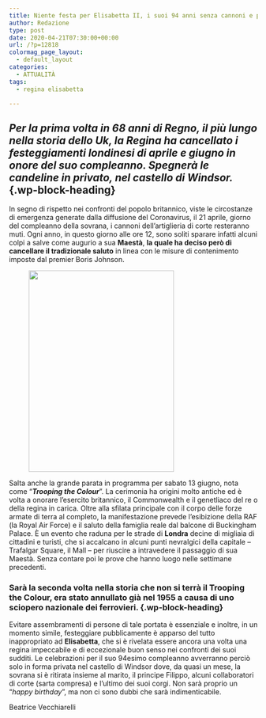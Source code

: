 ```yaml
---
title: Niente festa per Elisabetta II, i suoi 94 anni senza cannoni e parata
author: Redazione
type: post
date: 2020-04-21T07:30:00+00:00
url: /?p=12818
colormag_page_layout:
  - default_layout
categories:
  - ATTUALITÀ
tags:
  - regina elisabetta

---
```

## _Per la prima volta in 68 anni di Regno, il più lungo nella storia dello Uk, la Regina ha cancellato i festeggiamenti londinesi di aprile e giugno in onore del suo compleanno. Spegnerà le candeline in privato, nel castello di Windsor._ {.wp-block-heading}

In segno di rispetto nei confronti del popolo britannico, viste le circostanze di emergenza generate dalla diffusione del Coronavirus, il 21 aprile, giorno del compleanno della sovrana, i cannoni dell’artiglieria di corte resteranno muti. Ogni anno, in questo giorno alle ore 12, sono soliti sparare infatti alcuni colpi a salve come augurio a sua **Maestà**, **la quale ha deciso però di cancellare il tradizionale saluto** in linea con le misure di contenimento imposte dal premier Boris Johnson.

<div class="wp-block-image">
  <figure class="alignleft size-large is-resized"><img decoding="async" loading="lazy" src="https://progressonline.it/wp-content/uploads/2020/04/regina-elisabetta.jpg" alt="" class="wp-image-12819" width="294" height="407" /></figure>
</div>

Salta anche la grande parata in programma per sabato 13 giugno, nota come “**_Trooping the Colour_**”. La cerimonia ha origini molto antiche ed è volta a onorare l’esercito britannico, il Commonwealth e il genetliaco del re o della regina in carica. Oltre alla sfilata principale con il corpo delle forze armate di terra al completo, la manifestazione prevede l’esibizione della RAF (la Royal Air Force) e il saluto della famiglia reale dal balcone di Buckingham Palace. È un evento che raduna per le strade di **Londra** decine di migliaia di cittadini e turisti, che si accalcano in alcuni punti nevralgici della capitale – Trafalgar Square, il Mall – per riuscire a intravedere il passaggio di sua Maestà. Senza contare poi le prove che hanno luogo nelle settimane precedenti.

### Sarà la seconda volta nella storia che non si terrà il Trooping the Colour, era stato annullato già nel 1955 a causa di uno sciopero nazionale dei ferrovieri. {.wp-block-heading}

Evitare assembramenti di persone di tale portata è essenziale e inoltre, in un momento simile, festeggiare pubblicamente è apparso del tutto inappropriato ad **Elisabetta**, che si è rivelata essere ancora una volta una regina impeccabile e di eccezionale buon senso nei confronti dei suoi sudditi. Le celebrazioni per il suo 94esimo compleanno avverranno perciò solo in forma privata nel castello di Windsor dove, da quasi un mese, la sovrana si è ritirata insieme al marito, il principe Filippo, alcuni collaboratori di corte (sarta compresa) e l’ultimo dei suoi corgi. Non sarà proprio un “_happy birthday_”, ma non ci sono dubbi che sarà indimenticabile.

Beatrice Vecchiarelli